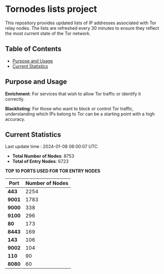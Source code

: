 # Tornodes lists project

This repository provides updated lists of IP addresses associated with Tor relay nodes. The lists are refreshed every 30 minutes to ensure they reflect the most current state of the Tor network.

## Table of Contents

- [Purpose and Usage](#purpose-and-usage)
- [Current Statistics](#current-statistics)


## Purpose and Usage

**Enrichment**: For services that wish to allow Tor traffic or identify it correctly.

**Blacklisting**: For those who want to block or control Tor traffic, understanding which IPs belong to Tor can be a starting point with a high accuracy.

## Current Statistics

Last update time : 2024-01-08 06:00:07 UTC

- **Total Number of Nodes**: 8753
- **Total of Entry Nodes**: 6723

**TOP 10 PORTS USED FOR TOR ENTRY NODES**

| **Port** | **Number of Nodes** |
|------|-----------------|
| **443**   | 2254  |
| **9001**   | 1783  |
| **9000**   | 338  |
| **9100**   | 296  |
| **80**   | 173  |
| **8443**   | 169  |
| **143**   | 106  |
| **9002**   | 104  |
| **110**   | 90  |
| **8080**   | 60  |

